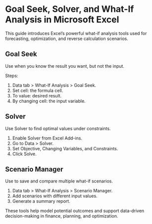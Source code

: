 # Goal Seek, Solver, and What-If Analysis in Microsoft Excel

This guide introduces Excel’s powerful what-if analysis tools used for forecasting, optimization, and reverse calculation scenarios.

## Goal Seek

Use when you know the result you want, but not the input.

Steps:
1. Data tab > What-If Analysis > Goal Seek.
2. Set cell: the formula cell.
3. To value: desired result.
4. By changing cell: the input variable.

## Solver

Use Solver to find optimal values under constraints.

1. Enable Solver from Excel Add-ins.
2. Go to Data > Solver.
3. Set Objective, Changing Variables, and Constraints.
4. Click Solve.

## Scenario Manager

Use to save and compare multiple what-if scenarios.

1. Data tab > What-If Analysis > Scenario Manager.
2. Add scenarios with different input values.
3. Generate a summary report.

These tools help model potential outcomes and support data-driven decision-making in finance, planning, and optimization.
